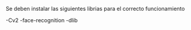 Se deben instalar las siguientes librias para el correcto funcionamiento

-Cv2
-face-recognition
-dlib
